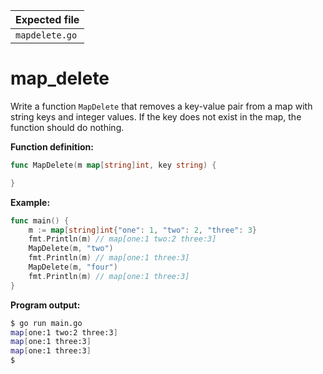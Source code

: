 | Expected file  |
| -------------- |
| `mapdelete.go` |

# map_delete


Write a function `MapDelete` that removes a key-value pair from a map with string keys and integer values. If the key does not exist in the map, the function should do nothing.

**Function definition:**

```go
func MapDelete(m map[string]int, key string) {

}
```

**Example:**

```go
func main() {
    m := map[string]int{"one": 1, "two": 2, "three": 3}
    fmt.Println(m) // map[one:1 two:2 three:3]
    MapDelete(m, "two")
    fmt.Println(m) // map[one:1 three:3]
    MapDelete(m, "four")
    fmt.Println(m) // map[one:1 three:3]
}
```

**Program output:**

```sh
$ go run main.go
map[one:1 two:2 three:3]
map[one:1 three:3]
map[one:1 three:3]
$
```
